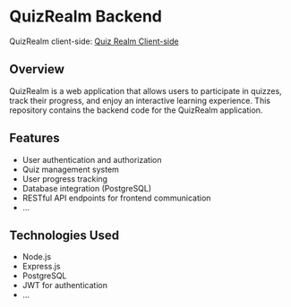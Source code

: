 # QuizRealm Backend

QuizRealm client-side: [Quiz Realm Client-side](https://github.com/dsimonaits/quiz-realm)

## Overview

QuizRealm is a web application that allows users to participate in quizzes, track their progress, and enjoy an interactive learning experience. This repository contains the backend code for the QuizRealm application.

## Features

- User authentication and authorization
- Quiz management system
- User progress tracking
- Database integration (PostgreSQL)
- RESTful API endpoints for frontend communication
- ...

## Technologies Used

- Node.js
- Express.js
- PostgreSQL
- JWT for authentication
- ...
